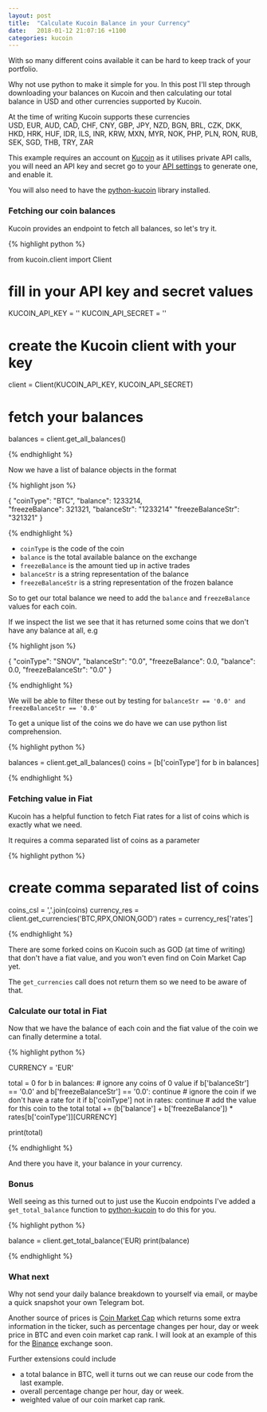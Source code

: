 ```yaml
---
layout: post
title:  "Calculate Kucoin Balance in your Currency"
date:   2018-01-12 21:07:16 +1100
categories: kucoin
---
```

With so many different coins available it can be hard to keep track of your portfolio.

Why not use python to make it simple for you. In this post I'll step through downloading your balances on Kucoin
and then calculating our total balance in USD and other currencies supported by Kucoin.

At the time of writing Kucoin supports these currencies      
USD, EUR, AUD, CAD, CHF, CNY, GBP, JPY, NZD, BGN, BRL, CZK, DKK, HKD, HRK, HUF, IDR, ILS, INR, KRW, MXN, MYR, NOK, PHP, PLN, RON, RUB, SEK, SGD, THB, TRY, ZAR

This example requires an account on [Kucoin][kucoin] as it utilises private API calls, you will need an API key and secret
go to your [API settings][kucoin-api-settings] to generate one, and enable it.

You will also need to have the [python-kucoin][python-kucoin] library installed.

<!-- Ezoic - under_first_paragraph - under_first_paragraph -->
<div id="ezoic-pub-ad-placeholder-101"> </div>
<!-- End Ezoic - under_first_paragraph - under_first_paragraph -->

### Fetching our coin balances

Kucoin provides an endpoint to fetch all balances, so let's try it.

{% highlight python %}

from kucoin.client import Client

# fill in your API key and secret values
KUCOIN_API_KEY = ''
KUCOIN_API_SECRET = ''

# create the Kucoin client with your key
client = Client(KUCOIN_API_KEY, KUCOIN_API_SECRET)

# fetch your balances
balances = client.get_all_balances()

{% endhighlight %}

Now we have a list of balance objects in the format

{% highlight json %}

{
    "coinType": "BTC",
    "balance": 1233214,  
    "freezeBalance": 321321, 
    "balanceStr": "1233214"
    "freezeBalanceStr": "321321"
}

{% endhighlight %}

- `coinType` is the code of the coin
- `balance` is the total available balance on the exchange
- `freezeBalance` is the amount tied up in active trades
- `balanceStr` is a string representation of the balance
- `freezeBalanceStr` is a string representation of the frozen balance

So to get our total balance we need to add the `balance` and `freezeBalance` values for each coin.

If we inspect the list we see that it has returned some coins that we don't have any balance at all, e.g

{% highlight json %}

{
    "coinType": "SNOV",
    "balanceStr": "0.0",
    "freezeBalance": 0.0,
    "balance": 0.0,
    "freezeBalanceStr": "0.0"
}

{% endhighlight %}

We will be able to filter these out by testing for `balanceStr == '0.0' and freezeBalanceStr == '0.0'`

To get a unique list of the coins we do have we can use python list comprehension.

{% highlight python %}

balances = client.get_all_balances()
coins = [b['coinType'] for b in balances]

{% endhighlight %}

<!-- Ezoic - under_second_paragraph - under_second_paragraph -->
<div id="ezoic-pub-ad-placeholder-103"> </div>
<!-- End Ezoic - under_second_paragraph - under_second_paragraph -->

### Fetching value in Fiat

Kucoin has a helpful function to fetch Fiat rates for a list of coins which is exactly what we need.

It requires a comma separated list of coins as a parameter

{% highlight python %}

# create comma separated list of coins

coins_csl = ','.join(coins)
currency_res = client.get_currencies('BTC,RPX,ONION,GOD')
rates = currency_res['rates']

{% endhighlight %}

There are some forked coins on Kucoin such as GOD (at time of writing) that don't have a fiat value, and you
won't even find on Coin Market Cap yet.

The `get_currencies` call does not return them so we need to be aware of that.

### Calculate our total in Fiat

Now that we have the balance of each coin and the fiat value of the coin we can finally determine a total.

{% highlight python %}

CURRENCY = 'EUR'

total = 0
for b in balances:
    # ignore any coins of 0 value
    if b['balanceStr'] == '0.0' and b['freezeBalanceStr'] == '0.0':
        continue
    # ignore the coin if we don't have a rate for it
    if b['coinType'] not in rates:
        continue
    # add the value for this coin to the total
    total += (b['balance'] + b['freezeBalance']) * rates[b['coinType']][CURRENCY]

print(total)

{% endhighlight %}

And there you have it, your balance in your currency.

### Bonus

Well seeing as this turned out to just use the Kucoin endpoints I've added a `get_total_balance` function
to [python-kucoin][python-kucoin] to do this for you.

{% highlight python %}

balance = client.get_total_balance('EUR)
print(balance)

{% endhighlight %}

### What next

Why not send your daily balance breakdown to yourself via email, or maybe a quick snapshot your own Telegram bot.

Another source of prices is [Coin Market Cap][coin-market-cap] which returns some extra information in the ticker, such as percentage changes per hour, day or week
price in BTC and even coin market cap rank. I will look at an example of this for the [Binance][binance] exchange soon.

Further extensions could include
- a total balance in BTC, well it turns out we can reuse our code from the last example.
- overall percentage change per hour, day or week.
- weighted value of our coin market cap rank.


[binance]: https://www.binance.com/?ref=10099792
[kucoin]: https://www.kucoin.com/#/?r=E42cWB
[get_klines]: https://python-binance.readthedocs.io/en/latest/binance.html#binance.client.Client.get_klines
[binance-examples]: https://github.com/sammchardy/python-binance/tree/master/examples
[python-kucoin]: https://github.com/sammchardy/python-kucoin
[coin-market-cap]: https://coinmarketcap.com
[kucoin-api-settings]: <https://www.kucoin.com/#/user/setting/api>